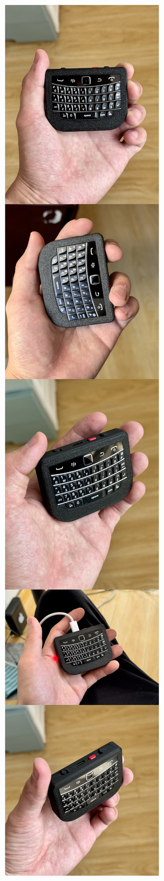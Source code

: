 <img src="https://github.com/ZitaoTech/BB9900-USB_BLE_Keyboard/blob/main/Gallery/9900_1.jpg"  alt="9900_1" align=center />
<img src="https://github.com/ZitaoTech/BB9900-USB_BLE_Keyboard/blob/main/Gallery/9900_2.jpg"  alt="9900_1" align=center />
<img src="https://github.com/ZitaoTech/BB9900-USB_BLE_Keyboard/blob/main/Gallery/9900_3.jpg"  alt="9900_1" align=center />
<img src="https://github.com/ZitaoTech/BB9900-USB_BLE_Keyboard/blob/main/Gallery/9900_4.jpg"  alt="9900_1" align=center />
<img src="https://github.com/ZitaoTech/BB9900-USB_BLE_Keyboard/blob/main/Gallery/9900_5.jpg"  alt="9900_1" align=center />
